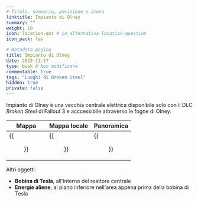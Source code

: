 ```yaml
---
# Titolo, sommario, posizione e icona
linktitle: Impianto di Olney
summary: ""
weight: 10
icon: location-dot # in alternativa location-question
icon_pack: fas

# Metadata pagina
title: Impianto di Olney
date: 2022-11-17
type: book # Non modificare
commentable: true
tags: "Luoghi di Broken Steel"
hidden: true
private: false 
---
```


Impianto di Olney è una vecchia centrale elettrica disponibile solo con il DLC *Broken Steel* di Fallout 3 e acccessibile attraverso le fogne di Olney.

| Mappa                    | Mappa locale                       | Panoramica                  |
| ------------------------ | ---------------------------------- | --------------------------- |
| {{<figure src="fo3/OldOlney_loc.webp">}}| {{<figure src="fo3/Olney_Powerworks_loc_map.webp">}}| {{<figure src="fo3/Olney_Powerworks1.webp">}}|

Altri oggetti:
- **Bobina di Tesla**, all'interno del reattore centrale
- **Energie aliene**, al piano inferiore nell'area appena prima della bobina di Tesla


